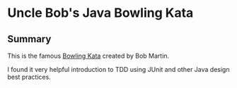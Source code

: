 # Uncle Bob's Java Bowling Kata

## Summary

This is the famous [Bowling Kata](http://butunclebob.com/ArticleS.UncleBob.TheBowlingGameKata) created by Bob Martin.

I found it very helpful introduction to TDD using JUnit and other Java design best practices.
